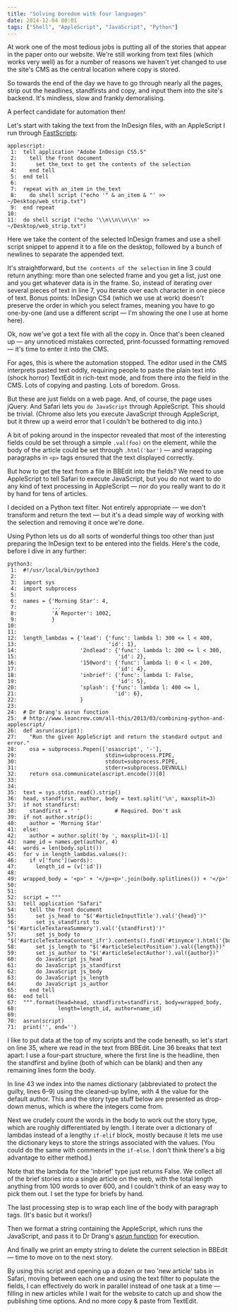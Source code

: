 ```yaml
---
title: "Solving boredom with four languages"
date: 2014-12-04 00:01
tags: ["Shell", "AppleScript", "JavaScript", "Python"]
---
```


At work one of the most tedious jobs is putting all of the stories that appear in the paper onto our website. We're still working from text files (which works very well) as for a number of reasons we haven't yet changed to use the site's CMS as the central location where copy is stored.

So towards the end of the day we have to go through nearly all the pages, strip out the headlines, standfirsts and copy, and input them into the site's backend. It's mindless, slow and frankly demoralising.

A perfect candidate for automation then!

Let's start with taking the text from the InDesign files, with an AppleScript I run through [FastScripts][]:

[FastScripts]: http://www.red-sweater.com/fastscripts/

    applescript:
     1:  tell application "Adobe InDesign CS5.5"
     2:    tell the front document
     3:      set the_text to get the contents of the selection
     4:    end tell
     5:  end tell
     6:  
     7:  repeat with an_item in the_text
     8:    do shell script ("echo '" & an_item & "' >> ~/Desktop/web_strip.txt")
     9:  end repeat
    10:  
    11:  do shell script ("echo '\\n\\n\\n\\n' >> ~/Desktop/web_strip.txt")

Here we take the content of the selected InDesign frames and use a shell script snippet to append it to a file on the desktop, followed by a bunch of newlines to separate the appended text.

It's straightforward, but `the contents of the selection` in line 3 could return anything: more than one selected frame and you get a list, just one and you get whatever data is in the frame. So, instead of iterating over several pieces of text in line 7, you iterate over each character in one piece of text. Bonus points: InDesign CS4 (which we use at work) doesn't preserve the order in which you select frames, meaning you have to go one-by-one (and use a different script — I'm showing the one I use at home here).

Ok, now we've got a text file with all the copy in. Once that's been cleaned up — any unnoticed mistakes corrected, print-focussed formatting removed — it's time to enter it into the CMS.

For ages, this is where the automation stopped. The editor used in the CMS interprets pasted text oddly, requiring people to paste the plain text into (shock horror) TextEdit in rich-text mode, and from there into the field in the CMS. Lots of copying and pasting. Lots of boredom. Gross.

But these are just fields on a web page. And, of course, the page uses jQuery. And Safari lets you `do JavaScript` through AppleScript. This should be trivial. (Chrome also lets you execute JavaScript through AppleScript, but it threw up a weird error that I couldn't be bothered to dig into.)

A bit of poking around in the inspector revealed that most of the interesting fields could be set through a simple `.val(foo)` on the element, while the body of the article could be set through `.html('bar')` — and wrapping paragraphs in `<p>` tags ensured that the text displayed correctly.

But how to get the text from a file in BBEdit into the fields? We need to use AppleScript to tell Safari to execute JavaScript, but you do not want to do any kind of text processing in AppleScript — nor do you really want to do it by hand for tens of articles.

I decided on a Python text filter. Not entirely appropriate — we don't transform and return the text — but it's a dead simple way of working with the selection and removing it once we're done.

Using Python lets us do all sorts of wonderful things too other than just preparing the InDesign text to be entered into the fields. Here's the code, before I dive in any further:

    python3:
     1:  #!/usr/local/bin/python3
     2:  
     3:  import sys
     4:  import subprocess
     5:  
     6:  names = {'Morning Star': 4,
     7:           ...
     8:           'A Reporter': 1002,
     9:           }
    10:  
    11:  
    12:  length_lambdas = {'lead': {'func': lambda l: 300 <= l < 400,
    13:                             'id': 1},
    14:                    '2ndlead': {'func': lambda l: 200 <= l < 300,
    15:                                'id': 2},
    16:                    '150word': {'func': lambda l: 0 < l < 200,
    17:                                'id': 4},
    18:                    'inbrief': {'func': lambda l: False,
    19:                                'id': 5},
    20:                    'splash': {'func': lambda l: 400 <= l,
    21:                               'id': 6},
    22:                    }
    23:  
    24:  # Dr Drang's asrun function
    25:  # http://www.leancrew.com/all-this/2013/03/combining-python-and-applescript/
    26:  def asrun(ascript):
    27:    "Run the given AppleScript and return the standard output and error."
    28:    osa = subprocess.Popen(['osascript', '-'],
    29:                            stdin=subprocess.PIPE,
    30:                            stdout=subprocess.PIPE,
    31:                            stderr=subprocess.DEVNULL)
    32:    return osa.communicate(ascript.encode())[0]
    33:  
    34:  
    35:  text = sys.stdin.read().strip()
    36:  head, standfirst, author, body = text.split('\n', maxsplit=3)
    37:  if not standfirst:
    38:    standfirst = ' '           # Required. Don't ask
    39:  if not author.strip():
    40:    author = 'Morning Star'
    41:  else:
    42:    author = author.split('by ', maxsplit=1)[-1]
    43:  name_id = names.get(author, 4)
    44:  words = len(body.split())
    45:  for v in length_lambdas.values():
    46:    if v['func'](words):
    47:      length_id = (v['id'])
    48:  
    49:  wrapped_body = '<p>' + '</p><p>'.join(body.splitlines()) + '</p>'
    50:  
    51:  
    52:  script = """
    53:  tell application "Safari"
    54:    tell the front document
    55:      set js_head to "$('#articleInputTitle').val('{head}')"
    56:      set js_standfirst to "$('#articleTextareaSummery').val('{standfirst}')"
    57:      set js_body to "$('#articleTextareaContent_ifr').contents().find('#tinymce').html('{body}')"
    58:      set js_length to "$('#articleSelectPosition').val({length})"
    59:      set js_author to "$('#articleSelectAuthor').val({author})"
    60:      do JavaScript js_head
    61:      do JavaScript js_standfirst
    62:      do JavaScript js_body
    63:      do JavaScript js_length
    64:      do JavaScript js_author
    65:    end tell
    66:  end tell
    67:  """.format(head=head, standfirst=standfirst, body=wrapped_body,
    68:             length=length_id, author=name_id)
    69:  
    70:  asrun(script)
    71:  print('', end='')

I like to put data at the top of my scripts and the code beneath, so let's start on line 35, where we read in the text from BBEdit. Line 36 breaks that text apart: I use a four-part structure, where the first line is the headline, then the standfirst and byline (both of which can be blank) and then any remaining lines form the body.

In line 43 we index into the names dictionary (abbreviated to protect the guilty, lines 6–9) using the cleaned-up byline, with 4 the value for the default author. This and the story type stuff below are presented as drop-down menus, which is where the integers come from.

Next we crudely count the words in the body to work out the story type, which are roughly differentiated by length. I iterate over a dictionary of lambdas instead of a lengthy `if-elif` block, mostly because it lets me use the dictionary keys to store the strings associated with the values. (You could do the same with comments in the `if-else`. I don't think there's a big advantage to either method.)

Note that the lambda for the 'inbrief' type just returns False. We collect all of the brief stories into a single article on the web, with the total length anything from 100 words to over 600, and I couldn't think of an easy way to pick them out. I set the type for briefs by hand.

The last processing step is to wrap each line of the body with paragraph tags. (It's basic but it works!)

Then we format a string containing the AppleScript, which runs the JavaScript, and pass it to Dr Drang's [asrun function][drang] for execution.

[drang]: http://www.leancrew.com/all-this/2013/03/combining-python-and-applescript/

And finally we print an empty string to delete the current selection in BBEdit — time to move on to the next story.

By using this script and opening up a dozen or two 'new article' tabs in Safari, moving between each one and using the text filter to populate the fields, I can effectively do work in parallel instead of one task at a time — filling in new articles while I wait for the website to catch up and show the publishing time options. And no more copy & paste from TextEdit.
